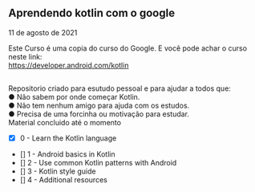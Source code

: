 <h2> Aprendendo kotlin com o google </h2> 
<p align=”left”> 11 de agosto de 2021 </P>

Este Curso é uma copia do curso do Google. E você pode achar o curso neste link:
<br>
https://developer.android.com/kotlin

##

Repositorio criado para esutudo pessoal e para ajudar a todos que:
<br>
● Não sabem por onde começar Kotlin.
<br>
● Não tem nenhum amigo para ajuda com os estudos.
<br>
● Precisa de uma forcinha ou motivação para estudar.
<br>
Material concluido até o momento
<br>
- [x] 0 - Learn the Kotlin language
- [] 1 - Android basics in Kotlin
- [] 2 - Use common Kotlin patterns with Android
- [] 3 - Kotlin style guide
- [] 4 - Additional resources